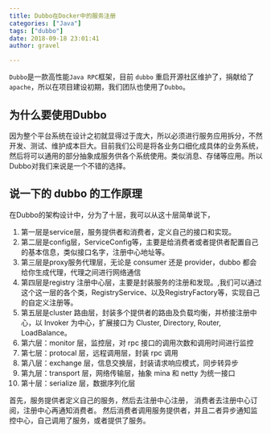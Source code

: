 ```yaml
---
title: Dubbo在Docker中的服务注册
categories: ["Java"]
tags: ["dubbo"]
date: 2018-09-18 23:01:41 
author: gravel

---
```


 `Dubbo`是一款高性能`Java RPC`框架，目前 `dubbo` 重启开源社区维护了，捐献给了 `apache`，所以在项目建设初期，我们团队也使用了`Dubbo`。

<!--more-->

## 为什么要使用Dubbo
因为整个平台系统在设计之初就显得过于庞大，所以必须进行服务应用拆分，不然开发、测试、维护成本巨大。目前我们公司是将各业务口细化成具体的业务系统，然后将可以通用的部分抽象成服务供各个系统使用。类似消息、存储等应用。所以Dubbo对我们来说是一个不错的选择。
## 说一下的 dubbo 的工作原理
在Dubbo的架构设计中，分为了十层，我可以从这十层简单说下，
1. 第一层是service层，服务提供者和消费者，定义自己的接口和实现。
2. 第二层是config层，ServiceConfig等，主要是给消费者或者提供者配置自己的基本信息，类似接口名字，注册中心地址等。
3. 第三层是proxy服务代理层，无论是 consumer 还是 provider，dubbo 都会给你生成代理，代理之间进行网络通信
4. 第四层是registry 注册中心层，主要是封装服务的注册和发现。,我们可以通过这个这一层的各个类，RegistryService、以及RegistryFactory等，实现自己的自定义注册等。
5. 第五层是cluster 路由层，封装多个提供者的路由及负载均衡，并桥接注册中心，以 Invoker 为中心，扩展接口为 Cluster, Directory, Router, LoadBalance。
6. 第六层：monitor 层，监控层，对 rpc 接口的调用次数和调用时间进行监控
7. 第七层：protocal 层，远程调用层，封装 rpc 调用
8. 第八层：exchange 层，信息交换层，封装请求响应模式，同步转异步
9. 第九层：transport 层，网络传输层，抽象 mina 和 netty 为统一接口
10. 第十层：serialize 层，数据序列化层

首先，服务提供者定义自己的服务，然后去注册中心注册，
消费者去注册中心订阅，注册中心再通知消费者。
然后消费者调用服务提供者，并且二者异步通知监控中心，自己调用了服务，或者提供了服务。